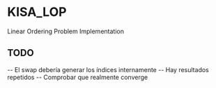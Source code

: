 # KISA_LOP
Linear Ordering Problem Implementation

## TODO
-- El swap debería generar los índices internamente
-- Hay resultados repetidos
-- Comprobar que realmente converge